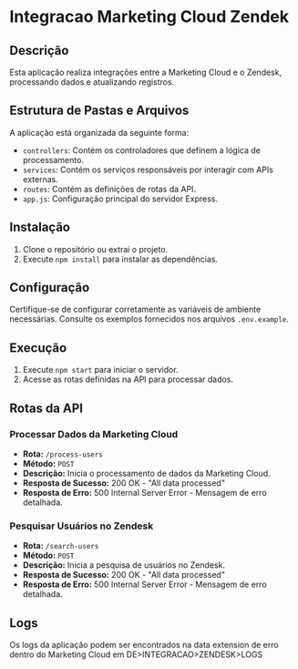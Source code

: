 # Integracao Marketing Cloud Zendek

## Descrição
Esta aplicação realiza integrações entre a Marketing Cloud e o Zendesk, processando dados e atualizando registros.

## Estrutura de Pastas e Arquivos
A aplicação está organizada da seguinte forma:

- `controllers`: Contém os controladores que definem a lógica de processamento.
- `services`: Contém os serviços responsáveis por interagir com APIs externas.
- `routes`: Contém as definições de rotas da API.
- `app.js`: Configuração principal do servidor Express.

## Instalação
1. Clone o repositório ou extrai o projeto.
2. Execute `npm install` para instalar as dependências.

## Configuração
Certifique-se de configurar corretamente as variáveis de ambiente necessárias. Consulte os exemplos fornecidos nos arquivos `.env.example`.

## Execução
1. Execute `npm start` para iniciar o servidor.
2. Acesse as rotas definidas na API para processar dados.

## Rotas da API

### Processar Dados da Marketing Cloud
- **Rota:** `/process-users`
- **Método:** `POST`
- **Descrição:** Inicia o processamento de dados da Marketing Cloud.
- **Resposta de Sucesso:** 200 OK - "All data processed"
- **Resposta de Erro:** 500 Internal Server Error - Mensagem de erro detalhada.

### Pesquisar Usuários no Zendesk
- **Rota:** `/search-users`
- **Método:** `POST`
- **Descrição:** Inicia a pesquisa de usuários no Zendesk.
- **Resposta de Sucesso:** 200 OK - "All data processed"
- **Resposta de Erro:** 500 Internal Server Error - Mensagem de erro detalhada.

## Logs
Os logs da aplicação podem ser encontrados na data extension de erro dentro do Marketing Cloud em DE>INTEGRACAO>ZENDESK>LOGS


